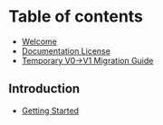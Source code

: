 # Table of contents

* [Welcome](README.md)
* [Documentation License](documentation-license.md)
* [Temporary V0->V1 Migration Guide](temporary-v0-greater-than-v1-migration-guide.md)

## Introduction

* [Getting Started](introduction/getting-started.md)
